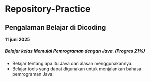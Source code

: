# Repository-Practice
Pengalaman Belajar di Dicoding
--
**11 juni 2025**<br>
##### Belajar kelas Memulai Pemrograman dengan Java. (Progres 21%)
* Belajar tentang apa itu Java dan alasan menggunakannya.
* Belajar tools yang dapat digunakan untuk menjalankan bahasa pemrograman Java.
